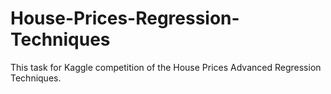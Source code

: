 # House-Prices-Regression-Techniques
This task for Kaggle competition of the House Prices Advanced Regression Techniques.
